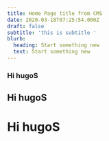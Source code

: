 ```yaml
---
title: Home Page title from CMS
date: 2020-03-18T07:25:54.000Z
draft: false
subtitle: 'this is subtitle '
blurb:
  heading: Start something new
  text: Start something new
---
```

### Hi hugoS
## Hi hugoS
# Hi hugoS
